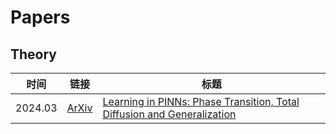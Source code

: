 # Papers

## Theory

|时间|链接|标题|
|:-:|:-:|---|
|2024.03|[ArXiv]()|[Learning in PINNs: Phase Transition, Total Diffusion and Generalization](Theory/2024.03.18494v1_Learning_in_PINNs.md)|
